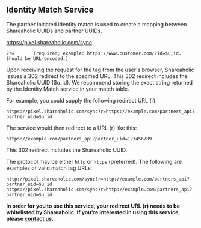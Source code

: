 Identity Match Service
---

The partner initiated identity match is used to create a mapping between Shareaholic UUIDs and partner UUIDs.

  https://pixel.shareaholic.com/sync
  
    ?r=       (required; example: https://www.customer.com/?id=$u_id. Should be URL-encoded.)

Upon receiving the request for the tag from the user's browser, Shareaholic issues a 302 redirect to the specified URL. This 302 redirect includes the Shareaholic UUID ($u_id). We recommend storing the exact string returned by the Identity Match service in your match table.

For example, you could supply the following redirect URL (r):

    https://pixel.shareaholic.com/sync?r=https://example.com/partners_api?partner_uid=$u_id

The service would then redirect to a URL (r) like this:

    https://example.com/partners_api?partner_uid=123456789

This 302 redirect includes the Shareaholic UUID.

The protocol may be either `http` or `https` (preferred). The following are examples of valid match tag URLs:

    http://pixel.shareaholic.com/sync?r=http://example.com/partners_api?partner_uid=$u_id
    https://pixel.shareaholic.com/sync?r=http://example.com/partners_api?partner_uid=$u_id
 
**In order for you to use this service, your redirect URL (r) needs to be whitelisted by Shareaholic. If you're interested in using this service, please [contact us](https://shareaholic.com/contact).**
